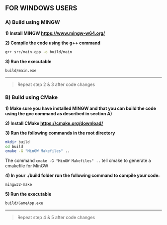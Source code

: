 ## FOR WINDOWS USERS


### A) Build using MINGW

**1) Install MINGW https://www.mingw-w64.org/**

**2) Compile the code using the g++ command** 
```bash
g++ src/main.cpp -o build/main
```

**3) Run the executable**
```bash
build/main.exe
```

___
> Repeat step 2 & 3 after code changes


### B) Build using CMake

**1) Make sure you have installed MINGW and that you can build the code using the gcc command as described in section A)**

**2) Install CMake https://cmake.org/download/**

**3) Run the following commands in the root directory**
```bash
mkdir build
cd build
cmake -G "MinGW Makefiles" .. 
```

The command `cmake -G "MinGW Makefiles" ..` tell cmake to generate a cmakefile for MinGW

**4) In your ./build folder run the following command to compile your code:**
```bash
mingw32-make
```

**5) Run the executable**
```bash
build/GameApp.exe
```

___
> Repeat step 4 & 5 after code changes